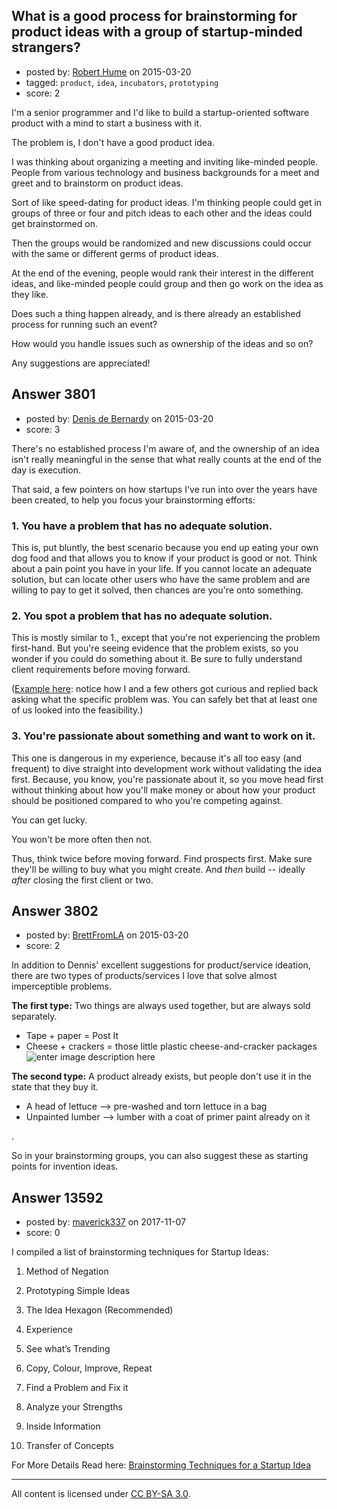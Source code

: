 ## What is a good process for brainstorming for product ideas with a group of startup-minded strangers?

- posted by: [Robert Hume](https://stackexchange.com/users/264442/robert-hume) on 2015-03-20
- tagged: `product`, `idea`, `incubators`, `prototyping`
- score: 2

I'm a senior programmer and I'd like to build a startup-oriented software product with a mind to start a business with it.

The problem is, I don't have a good product idea.

I was thinking about organizing a meeting and inviting like-minded people.  People from various technology and business backgrounds for a meet and greet and to brainstorm on product ideas. 

Sort of like speed-dating for product ideas.  I'm thinking people could get in groups of three or four and pitch ideas to each other and the ideas could get brainstormed on.

Then the groups would be randomized and new discussions could occur with the same or different germs of product ideas.

At the end of the evening, people would rank their interest in the different ideas, and like-minded people could group and then go work on the idea as they like.

Does such a thing happen already, and is there already an established process for running such an event?

How would you handle issues such as ownership of the ideas and so on?

Any suggestions are appreciated!


## Answer 3801

- posted by: [Denis de Bernardy](https://stackexchange.com/users/182468/denis-de-bernardy) on 2015-03-20
- score: 3

There's no established process I'm aware of, and the ownership of an idea isn't really meaningful in the sense that what really counts at the end of the day is execution.

That said, a few pointers on how startups I've run into over the years have been created, to help you focus your brainstorming efforts:

### 1\. You have a problem that has no adequate solution.

This is, put bluntly, the best scenario because you end up eating your own dog food and that allows you to know if your product is good or not. Think about a pain point you have in your life. If you cannot locate an adequate solution, but can locate other users who have the same problem and are willing to pay to get it solved, then chances are you're onto something.

### 2\. You spot a problem that has no adequate solution.

This is mostly similar to 1., except that you're not experiencing the problem first-hand. But you're seeing evidence that the problem exists, so you wonder if you could do something about it. Be sure to fully understand client requirements before moving forward.

([Example here](https://news.ycombinator.com/item?id=9211446): notice how I and a few others got curious and replied back asking what the specific problem was. You can safely bet that at least one of us looked into the feasibility.)

### 3\. You're passionate about something and want to work on it.

This one is dangerous in my experience, because it's all too easy (and frequent) to dive straight into development work without validating the idea first. Because, you know, you're passionate about it, so you move head first without thinking about how you'll make money or about how your product should be positioned compared to who you're competing against.

You can get lucky.

You won't be more often then not.

Thus, think twice before moving forward. Find prospects first. Make sure they'll be willing to buy what you might create. And *then* build -- ideally *after* closing the first client or two.


## Answer 3802

- posted by: [BrettFromLA](https://stackexchange.com/users/2813127/brettfromla) on 2015-03-20
- score: 2

<p>In addition to Dennis' excellent suggestions for product/service ideation, there are two types of products/services I love that solve almost imperceptible problems.</p>

<p><strong>The first type:</strong> Two things are always used together, but are always sold separately.</p>

<ul>
<li>Tape + paper = Post It</li>
<li>Cheese + crackers = those little plastic cheese-and-cracker packages
<img src="https://i.stack.imgur.com/LrS3o.png" alt="enter image description here"></li>
</ul>

<p><strong>The second type:</strong> A product already exists, but people don't use it in the state that they buy it.</p>

<ul>
<li>A head of lettuce --> pre-washed and torn lettuce in a bag</li>
<li>Unpainted lumber --> lumber with a coat of primer paint already on it</li>
</ul>

<p>.</p>

<p>So in your brainstorming groups, you can also suggest these as starting points for invention ideas.</p>



## Answer 13592

- posted by: [maverick337](https://stackexchange.com/users/4432285/maverick337) on 2017-11-07
- score: 0

<p>I compiled a list of brainstorming techniques for Startup Ideas:</p>

<ol>
<li><p>Method of Negation</p></li>
<li><p>Prototyping Simple Ideas</p></li>
<li><p>The Idea Hexagon (Recommended)</p></li>
<li><p>Experience</p></li>
<li><p>See what’s Trending</p></li>
<li><p>Copy, Colour, Improve, Repeat</p></li>
<li><p>Find a Problem and Fix it</p></li>
<li><p>Analyze your Strengths</p></li>
<li><p>Inside Information</p></li>
<li><p>Transfer of Concepts</p></li>
</ol>

<p>For More Details Read here:
<a href="https://think.startupflux.com/brainstorming-techniques-startup-idea/" rel="nofollow noreferrer">Brainstorming Techniques for a Startup Idea</a></p>




---

All content is licensed under [CC BY-SA 3.0](https://creativecommons.org/licenses/by-sa/3.0/).

